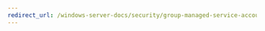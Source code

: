 ```yaml
---
redirect_url: /windows-server-docs/security/group-managed-service-accounts/security-options/devices-allowed-to-format-and-eject-removable-media.md
---
```

